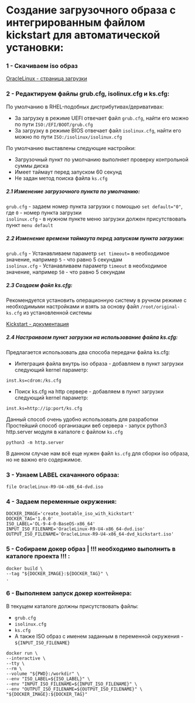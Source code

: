 # Создание загрузочного образа с интегрированным файлом kickstart для автоматической установки:
### 1 - Скачиваем iso образ
[OracleLinux - страница загрузки](https://yum.oracle.com/oracle-linux-isos.html)


### 2 - Редактируем файлы grub.cfg, isolinux.cfg и ks.cfg:
По умолчанию в RHEL-подобных дистрибутивах/деривативах:  
- За загрузку в режиме UEFI отвечает файл `grub.cfg`, найти его можно по пути `ISO:/EFI/BOOT/grub.cfg`  
- За загрузку в режиме BIOS отвечает файл `isolinux.cfg`, найти его можно по пути `ISO:/isolinux/isolinux.cfg`
  
По умолчанию выставлены следующие настройки:  
- Загрузочный пункт по умолчанию выполняет проверку контрольной суммы диска  
- Имеет таймаут перед запуском 60 секунд  
- Не задан метод поиска файла `ks.cfg`  

##### 2.1 Изменение загрузочного пункта по умолчанию:
`grub.cfg` - задаем номер пункта загрузки с помощью `set default="0"`, где `0` - номер пункта загрузки  
`isolinux.cfg` - в нужном пункте меню загрузки должен присутствовать пункт `menu default`

##### 2.2 Изменение времени таймаута перед запуском пункта загрузки:
`grub.cfg` - Устанавливаем параметр `set timeout=` в необходимое значение, например `5` - что равно 5 секундам  
`isolinux.cfg` - Устанавливаем параметр `timeout` в необходимое значение, например `50` - что равно 5 секундам  

##### 2.3 Создаем файл ks.cfg:
Рекомендуется установить операционную систему в ручном режиме с необходимыми настройками и взять за основу файл `/root/original-ks.cfg` из установленной системы

[Kickstart - документация](https://pykickstart.readthedocs.io/en/latest/kickstart-docs.html)

##### 2.4 Настраиваем пункт загрузки на использование файла ks.cfg:
Предлагается использовать два способа передачи файла ks.cfg:
- Интеграция файла внутрь iso образа - добавляем в пункт загрузки следующий kernel параметр:
```
inst.ks=cdrom:/ks.cfg
```
- Поиск ks.cfg на http сервере - добавляем в пункт загрузки следующий kernel параметр:
```
inst.ks=http://ip:port/ks.cfg
```
Данный способ очень удобно использовать для разработки  
Простейший способ организации веб сервера - запуск python3 http.server модуля в каталоге с файлом `ks.cfg`  

```
python3 -m http.server
```
В данном случае нам всё еще нужен файл `ks.cfg` для сборки iso образа, но не важно его содержимое.  

### 3 - Узнаем LABEL скачанного образа:
```
file OracleLinux-R9-U4-x86_64-dvd.iso
```
### 4 - Задаем переменные окружения:
```
DOCKER_IMAGE='create_bootable_iso_with_kickstart'
DOCKER_TAG='1.0.0'
ISO_LABEL='OL-9-4-0-BaseOS-x86_64'
INPUT_ISO_FILENAME='OracleLinux-R9-U4-x86_64-dvd.iso'
OUTPUT_ISO_FILENAME='OracleLinux-R9-U4-x86_64-dvd_kickstart.iso'
```
### 5 - Собираем докер образ | !!! необходимо выполнить в каталоге проекта !!! :
```
docker build \
--tag "${DOCKER_IMAGE}:${DOCKER_TAG}" \
.
```
### 6 - Выполняем запуск докер контейнера:

В текущем каталоге должны присутствовать файлы:
- `grub.cfg`
- `isolinux.cfg`
- `ks.cfg`
- А также ISO образ с именем заданным в переменной окружения - `${INPUT_ISO_FILENAME}`

```
docker run \
--interactive \
--tty \
--rm \
--volume "${PWD}:/workdir" \
--env "ISO_LABEL=${ISO_LABEL}" \
--env "INPUT_ISO_FILENAME=${INPUT_ISO_FILENAME}" \
--env "OUTPUT_ISO_FILENAME=${OUTPUT_ISO_FILENAME}" \
"${DOCKER_IMAGE}:${DOCKER_TAG}"
```
